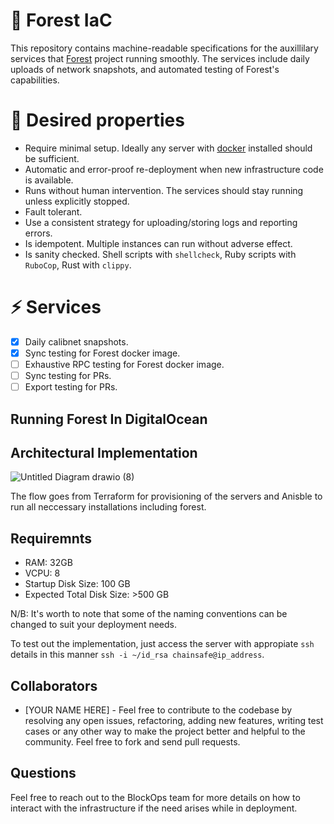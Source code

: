 # 🌲 Forest IaC

This repository contains machine-readable specifications for the auxillilary services that [Forest](https://github.com/ChainSafe/forest) project running smoothly. The services include daily uploads of network snapshots, and automated testing of Forest's capabilities.

# 🔧 Desired properties

 - Require minimal setup. Ideally any server with [docker](https://www.docker.com/) installed should be sufficient.
 - Automatic and error-proof re-deployment when new infrastructure code is available.
 - Runs without human intervention. The services should stay running unless explicitly stopped.
 - Fault tolerant.
 - Use a consistent strategy for uploading/storing logs and reporting errors.
 - Is idempotent. Multiple instances can run without adverse effect.
 - Is sanity checked. Shell scripts with `shellcheck`, Ruby scripts with `RuboCop`, Rust with `clippy`.

# ⚡ Services

- [x] Daily calibnet snapshots.
- [x] Sync testing for Forest docker image.
- [ ] Exhaustive RPC testing for Forest docker image.
- [ ] Sync testing for PRs.
- [ ] Export testing for PRs.

## Running Forest In DigitalOcean

## Architectural Implementation

![Untitled Diagram drawio (8)](https://user-images.githubusercontent.com/47984109/215227510-dac5b8fb-8019-4388-a0e7-d5c432b95d70.png)

The flow goes from Terraform for provisioning of the servers and Anisble to run all neccessary installations including forest.

## Requiremnts 
- RAM: 32GB
- VCPU: 8
- Startup Disk Size: 100 GB
- Expected Total Disk Size: >500 GB

N/B: It's worth to note that some of the naming conventions can be changed to suit your deployment needs. 

To test out the implementation, just access the server with appropiate `ssh` details in this manner `ssh -i ~/id_rsa chainsafe@ip_address`.

## Collaborators
- [YOUR NAME HERE] - Feel free to contribute to the codebase by resolving any open issues, refactoring, adding new features, writing test cases or any other way to make the project better and helpful to the community. Feel free to fork and send pull requests.

## Questions
Feel free to reach out to the BlockOps team for more details on how to interact with the infrastructure if the need arises while in deployment.
